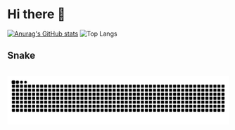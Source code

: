 # Hi there 👋
[![Anurag's GitHub stats](https://github-readme-stats.vercel.app/api?username=Willplayz112)](https://github.com/anuraghazra/github-readme-stats)
![Top Langs](https://github-readme-stats.vercel.app/api/top-langs/?username=Willplayz112&layout=compact)

## Snake
<br clear="both">

<img src="https://raw.githubusercontent.com/Willplayz112/Willplayz112/refs/heads/output/snake.svg" alt="Snake animation" />

